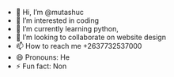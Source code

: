 - 👋 Hi, I’m @mutashuc
- 👀 I’m interested in coding
- 🌱 I’m currently learning python, 
- 💞️ I’m looking to collaborate on website design 
- 📫 How to reach me +2637732537000
- 😄 Pronouns: He
- ⚡ Fun fact: Non

<!---
mutashuc/mutashuc is a ✨ special ✨ repository because its `README.md` (this file) appears on your GitHub profile.
You can click the Preview link to take a look at your changes.
--->
